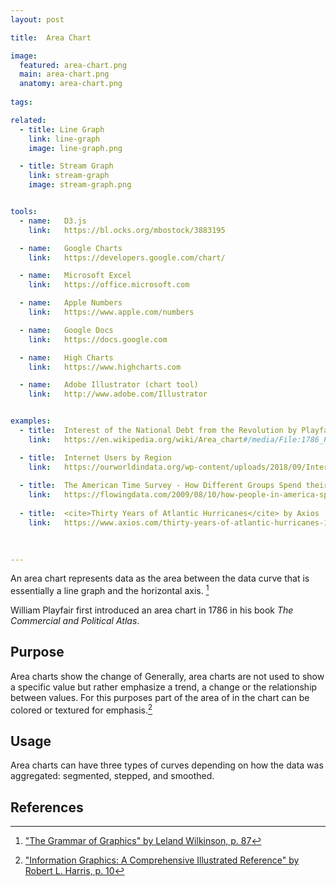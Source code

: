 ```yaml
---
layout: post

title:  Area Chart

image:
  featured: area-chart.png
  main: area-chart.png
  anatomy: area-chart.png
  
tags:

related:
  - title: Line Graph
    link: line-graph
    image: line-graph.png

  - title: Stream Graph
    link: stream-graph
    image: stream-graph.png


tools:
  - name:   D3.js
    link:   https://bl.ocks.org/mbostock/3883195

  - name:   Google Charts
    link:   https://developers.google.com/chart/

  - name:   Microsoft Excel
    link:   https://office.microsoft.com

  - name:   Apple Numbers
    link:   https://www.apple.com/numbers

  - name:   Google Docs
    link:   https://docs.google.com

  - name:   High Charts
    link:   https://www.highcharts.com

  - name:   Adobe Illustrator (chart tool)
    link:   http://www.adobe.com/Illustrator


examples:
  - title:  Interest of the National Debt from the Revolution by Playfair 1786
    link:   https://en.wikipedia.org/wiki/Area_chart#/media/File:1786_Playfair_-_25_Interest_of_the_national_Debt_from_the_Revolution.jpg

  - title:  Internet Users by Region
    link:   https://ourworldindata.org/wp-content/uploads/2018/09/Internet-users-by-world-region.png
    
  - title:  The American Time Survey - How Different Groups Spend their Day
    link:   https://flowingdata.com/2009/08/10/how-people-in-america-spend-their-day/
    
  - title:  <cite>Thirty Years of Atlantic Hurricanes</cite> by Axios
    link:   https://www.axios.com/thirty-years-of-atlantic-hurricanes-1513305322-8b3c056a-ff13-49dc-a95d-961481119907.html
    
    

---
```


An area chart represents data as the area between the data curve that is essentially a line graph and the horizontal axis. [^1]


William Playfair first introduced an area chart in 1786 in his book *The Commercial and Political Atlas*.

<!--more-->

## Purpose
Area charts show the change of 
Generally, area charts are not used to show a specific value but rather emphasize a trend, a change or the relationship between values. For this purposes part of the area of in the chart can be colored or textured for emphasis.[^2]
## Usage
Area charts can have three types of curves depending on how the data was aggregated: segmented, stepped, and smoothed.


## References

[^1]: ["The Grammar of Graphics" by Leland Wilkinson, p. 87](https://books.google.com/books?id=ZiwLCAAAQBAJ&printsec=frontcover&dq=%22area+diagram%22+visualization&hl=en&sa=X&ved=0ahUKEwj6gIWivrPhAhWiyosBHfXzDPYQ6AEIKDAA#v=snippet&q=area%20chart&f=false)
[^2]: ["Information Graphics: A Comprehensive Illustrated Reference" by Robert L. Harris, p. 10](https://books.google.fr/books?id=qusmDAAAQBAJ&printsec=frontcover&dq=%22area+graph%22+visualization&hl=en&sa=X&ved=0ahUKEwjz_cjqv7PhAhW9yIsBHc6dDQMQ6AEIWzAJ#v=onepage&q=%22area%20graph%22%20visualization&f=false)



